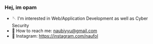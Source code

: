 ### Hej, im opam


- 🪡 I'm interested in Web/Application Development as well as Cyber Security
- 📧 How to reach me: naubiyyu@gmail.com
- 📲 Instagram: https://instagram.com/naufol
